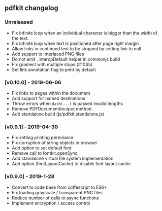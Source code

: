 ## pdfkit changelog

### Unreleased
 - Fix infinite loop when an individual character is bigger than the width of the text.
 - Fix infinite loop when text is positioned after page right margin
 - Allow links in continued text to be stopped by setting link to null
 - Add support to interlaced PNG files
 - Do not emit _interopDefault helper in commonjs build
 - Fix gradient with multiple stops (#1045)
 - Set link annotation flag to print by default

### [v0.10.0] - 2019-06-06

- Fix links to pages within the document
- Add support for named destinations
- Throw errors when `dash(...)` is passed invalid lengths
- Remove PDFDocument#output method
- Add standalone build (js/pdfkit.standalone.js)

### [v0.9.1] - 2019-04-30

- Fix setting printing permission
- Fix corruption of string objects in browser
- Add option to set default font
- Remove call to fontkit.openSync
- Add standalone virtual file system implementation
- Add option (fontLayoutCache) to disable font layout cache

### [v0.9.0] - 2019-1-28

- Convert to code base from coffescript to ES6+
- Fix loading grayscale / transparent PNG files
- Reduce number of calls to async functions
- Implement encryption / access control
